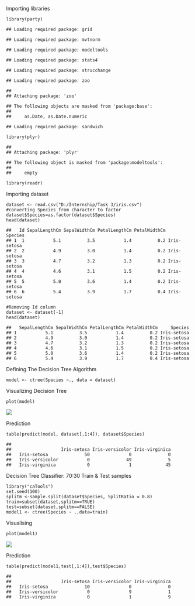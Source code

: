 Importing libraries

    library(party)

    ## Loading required package: grid

    ## Loading required package: mvtnorm

    ## Loading required package: modeltools

    ## Loading required package: stats4

    ## Loading required package: strucchange

    ## Loading required package: zoo

    ## 
    ## Attaching package: 'zoo'

    ## The following objects are masked from 'package:base':
    ## 
    ##     as.Date, as.Date.numeric

    ## Loading required package: sandwich

    library(plyr)

    ## 
    ## Attaching package: 'plyr'

    ## The following object is masked from 'package:modeltools':
    ## 
    ##     empty

    library(readr)

Importing dataset

    dataset <- read.csv("D:/Internship/Task 3/iris.csv")
    #converting Species from character to factor
    dataset$Species=as.factor(dataset$Species)
    head(dataset)

    ##   Id SepalLengthCm SepalWidthCm PetalLengthCm PetalWidthCm     Species
    ## 1  1           5.1          3.5           1.4          0.2 Iris-setosa
    ## 2  2           4.9          3.0           1.4          0.2 Iris-setosa
    ## 3  3           4.7          3.2           1.3          0.2 Iris-setosa
    ## 4  4           4.6          3.1           1.5          0.2 Iris-setosa
    ## 5  5           5.0          3.6           1.4          0.2 Iris-setosa
    ## 6  6           5.4          3.9           1.7          0.4 Iris-setosa

    #Removing Id column
    dataset <- dataset[-1]
    head(dataset)

    ##   SepalLengthCm SepalWidthCm PetalLengthCm PetalWidthCm     Species
    ## 1           5.1          3.5           1.4          0.2 Iris-setosa
    ## 2           4.9          3.0           1.4          0.2 Iris-setosa
    ## 3           4.7          3.2           1.3          0.2 Iris-setosa
    ## 4           4.6          3.1           1.5          0.2 Iris-setosa
    ## 5           5.0          3.6           1.4          0.2 Iris-setosa
    ## 6           5.4          3.9           1.7          0.4 Iris-setosa

Defining The Decision Tree Algorithm

    model <- ctree(Species ~., data = dataset)

Visualizing Decision Tree

    plot(model)

![](Task-3_Decision-Tree-Algorithm_files/figure-markdown_strict/unnamed-chunk-4-1.png)

Prediction

    table(predict(model, dataset[,1:4]), dataset$Species)

    ##                  
    ##                   Iris-setosa Iris-versicolor Iris-virginica
    ##   Iris-setosa              50               0              0
    ##   Iris-versicolor           0              49              5
    ##   Iris-virginica            0               1             45

Decision Tree Classifier: 70:30 Train & Test samples

    library("caTools")
    set.seed(100)
    splitm <-sample.split(dataset$Species, SplitRatio = 0.8) 
    train=subset(dataset,splitm==TRUE)
    test=subset(dataset,splitm==FALSE)
    model1 <- ctree(Species ~ .,data=train)

Visualising

    plot(model1)

![](Task-3_Decision-Tree-Algorithm_files/figure-markdown_strict/unnamed-chunk-7-1.png)

Prediction

    table(predict(model1,test[,1:4]),test$Species)

    ##                  
    ##                   Iris-setosa Iris-versicolor Iris-virginica
    ##   Iris-setosa              10               0              0
    ##   Iris-versicolor           0               9              1
    ##   Iris-virginica            0               1              9
